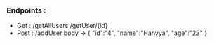 ### Endpoints :
- Get :  /getAllUsers
         /getUser/{id}
- Post : /addUser
        body -> {
                    "id":"4",
                    "name":"Hanvya",
                    "age":"23"
                }


  
